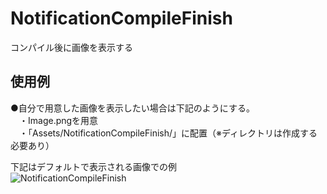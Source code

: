 # NotificationCompileFinish

コンパイル後に画像を表示する

## 使用例

●自分で用意した画像を表示したい場合は下記のようにする。  
　・Image.pngを用意  
　・「Assets/NotificationCompileFinish/」に配置（※ディレクトリは作成する必要あり）    
   
  
  
下記はデフォルトで表示される画像での例  
![NotificationCompileFinish](https://user-images.githubusercontent.com/36006543/113402672-5b616900-93e0-11eb-8065-1b555412e00b.gif)
